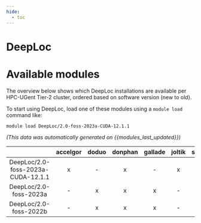 ```yaml
---
hide:
  - toc
---
```


DeepLoc
=======

# Available modules


The overview below shows which DeepLoc installations are available per HPC-UGent Tier-2 cluster, ordered based on software version (new to old).

To start using DeepLoc, load one of these modules using a `module load` command like:

```shell
module load DeepLoc/2.0-foss-2023a-CUDA-12.1.1
```

*(This data was automatically generated on {{modules_last_updated}})*  

| |accelgor|doduo|donphan|gallade|joltik|shinx|skitty|
| :---: | :---: | :---: | :---: | :---: | :---: | :---: | :---: |
|DeepLoc/2.0-foss-2023a-CUDA-12.1.1|x|-|x|-|x|-|-|
|DeepLoc/2.0-foss-2023a|-|x|x|x|-|x|x|
|DeepLoc/2.0-foss-2022b|-|x|x|x|-|-|-|
